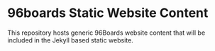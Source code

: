 # 96boards Static Website Content

This repository hosts generic 96Boards website content that will be included in the Jekyll based static website.
